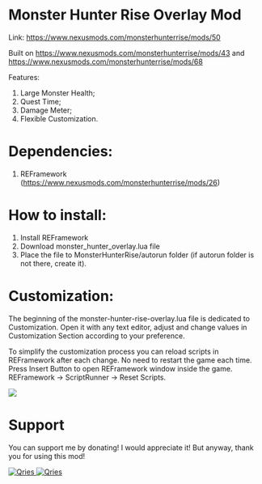 # Monster Hunter Rise Overlay Mod
Link: https://www.nexusmods.com/monsterhunterrise/mods/50

Built on https://www.nexusmods.com/monsterhunterrise/mods/43 and https://www.nexusmods.com/monsterhunterrise/mods/68

Features:
1) Large Monster Health;
2) Quest Time;
3) Damage Meter;
4) Flexible Customization.

# Dependencies:
1) REFramework (https://www.nexusmods.com/monsterhunterrise/mods/26)

# How to install:
1) Install REFramework
2) Download monster_hunter_overlay.lua file
3) Place the file to MonsterHunterRise/autorun folder (if autorun folder is not there, create it).

# Customization:
The beginning of the monster-hunter-rise-overlay.lua file is dedicated to Customization. Open it with any text editor, adjust and change values in Customization Section according to your preference.

To simplify the customization process you can reload scripts in REFramework after each change. No need to restart the game each time. Press Insert Button to open REFramework window inside the game.
REFramework -> ScriptRunner -> Reset Scripts.

<img src="https://i.imgur.com/zgPlLqY.png" />

# Support

You can support me by donating! I would appreciate it! But anyway, thank you for using this mod!

 <a href="https://streamelements.com/greencomfytea/tip">
  <img alt="Qries" src="https://panels-images.twitch.tv/panel-48897356-image-c6155d48-b689-4240-875c-f3141355cb56">
</a>
<a href="https://ko-fi.com/greencomfytea">
  <img alt="Qries" src="https://panels-images.twitch.tv/panel-48897356-image-c2fcf835-87e4-408e-81e8-790789c7acbc">
</a>

